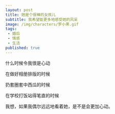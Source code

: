 ```yaml
---
layout: post
title: 她是个很棒的女孩儿
subtitle: 我希望能更多地感受她的风采
image: /img/characters/罗小黑.gif
tags:
 - 婚后
 - 情感
 - 生活
published: true
---
```


什么时候令我很是心动

在做好相册排版的时候

扔套圈套中西瓜的时候

在学校打饭站得笔直的时候

我想，如果我偶尔远远地看着她，是不是会更加心动。

<!-- UY BEGIN -->
<div id="uyan_frame"></div>
<script type="text/javascript" src="http://v2.uyan.cc/code/uyan.js"></script>
<!-- UY END -->
